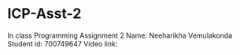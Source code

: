 # ICP-Asst-2
In class Programming Assignment 2
Name: Neeharikha Vemulakonda
Student id: 700749647
Video link:

